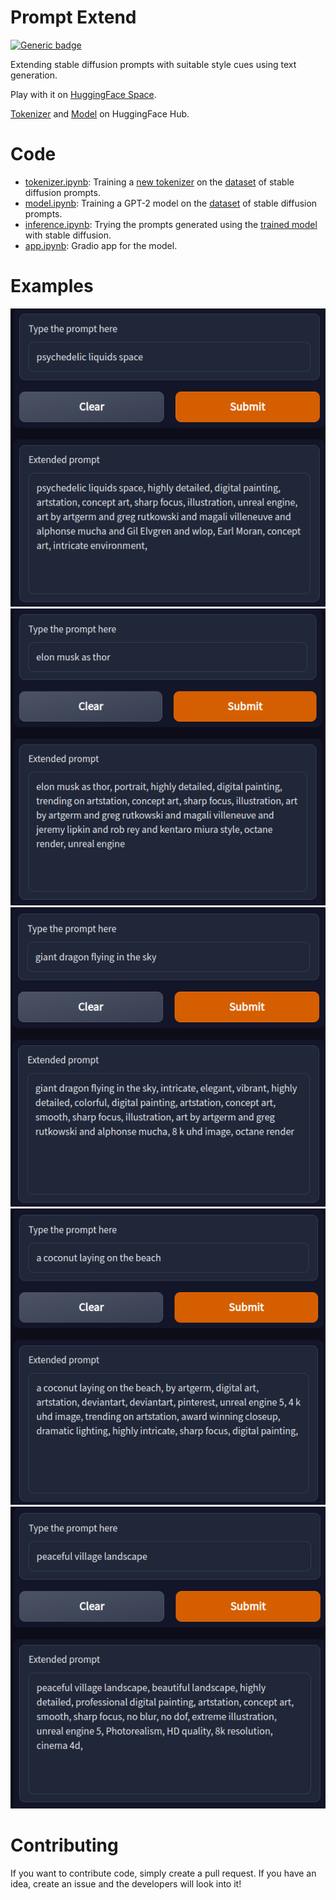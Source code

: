 # Prompt Extend
[![Generic badge](https://img.shields.io/badge/🤗-Open%20in%20Spaces-blue.svg)](https://huggingface.co/spaces/daspartho/prompt-extend)

Extending stable diffusion prompts with suitable style cues using text generation.

Play with it on [HuggingFace Space](https://huggingface.co/spaces/daspartho/prompt-extend). 

[Tokenizer](https://huggingface.co/daspartho/prompt-tokenizer) and [Model](https://huggingface.co/daspartho/prompt-extend) on HuggingFace Hub.

# Code
- [tokenizer.ipynb](https://github.com/daspartho/prompt-extend/blob/main/tokenizer.ipynb): Training a [new tokenizer](https://huggingface.co/daspartho/prompt-tokenizer) on the [dataset](https://huggingface.co/datasets/Gustavosta/Stable-Diffusion-Prompts) of stable diffusion prompts.
- [model.ipynb](https://github.com/daspartho/prompt-extend/blob/main/model.ipynb): Training a GPT-2 model on the [dataset](https://huggingface.co/datasets/Gustavosta/Stable-Diffusion-Prompts) of stable diffusion prompts.
- [inference.ipynb](https://github.com/daspartho/prompt-extend/blob/main/inference.ipynb): Trying the prompts generated using the [trained model](https://huggingface.co/daspartho/prompt-extend) with stable diffusion.
- [app.ipynb](https://github.com/daspartho/prompt-extend/blob/main/app.ipynb): Gradio app for the model.

# Examples
![](examples/0.png)
![](examples/1.png)
![](examples/2.png)
![](examples/3.png)
![](examples/4.png)

# Contributing
If you want to contribute code, simply create a pull request. If you have an idea, create an issue and the developers will look into it!
